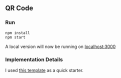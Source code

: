 ## QR Code

### Run

```
npm install
npm start
```

A local version will now be running on [localhost:3000](http://localhost:3000)

### Implementation Details

I used [this template](https://github.com/Gaweph/p5-typescript-starter) as a quick starter.